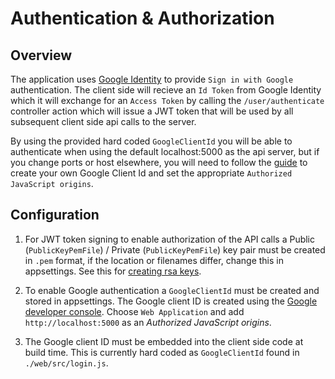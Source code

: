 # Authentication & Authorization

## Overview
The application uses [Google Identity](https://developers.google.com/identity/gsi/web/guides/overview) to provide `Sign in with Google` authentication.  The client side will recieve an `Id Token` from Google Identity which it will exchange for an `Access Token` by calling the `/user/authenticate` controller action which will issue a JWT token that will be used by all subsequent client side api calls to the server.  

By using the provided hard coded `GoogleClientId` you will be able to authenticate when using the default localhost:5000 as the api server, but if you change ports or host elsewhere, you will need to follow the [guide](https://developers.google.com/identity/gsi/web/guides/overview) to create your own Google Client Id and set the appropriate `Authorized JavaScript origins`.

## Configuration
1. For JWT token signing to enable authorization of the API calls a Public (`PublicKeyPemFile`) / Private (`PublicKeyPemFile`) key pair must be created in `.pem` format, if the location or filenames differ, change this in appsettings.  See this for [creating rsa keys](https://www.scottbrady91.com/openssl/creating-rsa-keys-using-openssl).

1. To enable Google authentication a `GoogleClientId` must be created and stored in appsettings.  The Google client ID is created using the [Google developer console](https://console.developers.google.com/).  Choose `Web Application` and add `http://localhost:5000` as an *Authorized JavaScript origins*.

1. The Google client ID must be embedded into the client side code at build time.  This is currently hard coded as `GoogleClientId` found in `./web/src/login.js`.
